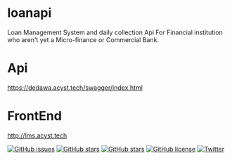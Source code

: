 # loanapi
Loan Management System and daily collection Api For Financial institution who aren't yet a Micro-finance or Commercial Bank. 

# Api
https://dedawa.acyst.tech/swagger/index.html 

# FrontEnd
http://lms.acyst.tech


[![GitHub issues](https://img.shields.io/github/issues/harmonizerblinks/loanapi.svg?logo=appveyor&longCache=true)](https://github.com/harmonizerblinks/loanapi/issues)
[![GitHub stars](https://img.shields.io/github/stars/harmonizerblinks/loanapi.svg?logo=appveyor&longCache=true)](https://github.com/harmonizerblinks/loanapi/stargazers)
[![GitHub stars](https://img.shields.io/github/stars/harmonizerblinks/loanapi.svg?logo=appveyor&longCache=true)](https://github.com/harmonizerblinks/Resturant-software-api/stargazers)
[![GitHub license](https://img.shields.io/github/license/harmonizerblinks/loanapi.svg)](https://github.com/harmonizerblinks/loanapi/blob/master/LICENSE)
[![Twitter](https://img.shields.io/twitter/url/https/github.com/harmonizerblinks/loanapi.svg?style=social)](https://twitter.com/intent/tweet?text=Wow:&url=https%3A%2F%2Fgithub.com%2Fharmonizerblinks%2Floanapi)
